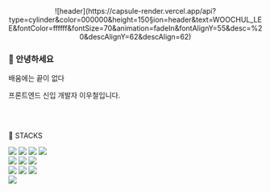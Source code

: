 <div align="center"> 
![header](https://capsule-render.vercel.app/api?type=cylinder&color=000000&height=150&section=header&text=WOOCHUL_LEE&fontColor=ffffff&fontSize=70&animation=fadeIn&fontAlignY=55&desc=%20&descAlignY=62&descAlign=62)
  </div>
  
<h3>🎉 안녕하세요</h3>
<p>배움에는 끝이 없다 </p>
<p>프론트엔드 신입 개발자 이우철입니다.</p>
<br/>
 <br/>

<p>📌 STACKS</p>
<div>
  
<img src="https://img.shields.io/badge/github-181717?style=for-the-badge&logo=github&logoColor=white">
<img src="https://img.shields.io/badge/VSCode-007ACC?style=for-the-badge&logo=VisualStudioCode&logoColor=white">
<img src="https://img.shields.io/badge/HTML5-E34F26?style=for-the-badge&logo=HTML5&logoColor=white">
<img src="https://img.shields.io/badge/JavaScript-F7DF1E?style=for-the-badge&logo=JavaScript&logoColor=white">
 
</div>
<div>
  <img src="https://img.shields.io/badge/CSS3-1572B6?style=flat-square&logo=CSS3&logoColor=white">
  <img src="https://img.shields.io/badge/styledcomponents-DB7093?style=flat-square&logo=styledcomponents&logoColor=white"/>
  <img src="https://img.shields.io/badge/scss-CC6699?style=flat-square&logo=sass&logoColor=white"/>
</div>
<div>
  <img src="https://img.shields.io/badge/React-61DAFB?style=flat-square&logo=React&logoColor=white"/>
  <img src="https://img.shields.io/badge/Axios-5A29E4?style=flat-square&logo=axios&logoColor=white"/>
  <img src="https://img.shields.io/badge/ReactQuery-FF4154?style=flat-square&logo=reactquery&logoColor=white"/>
</div>
<div>
<img src="https://img.shields.io/badge/typescript-3178C6?style=flat-square&logo=typescript&logoColor=white"/>
</div>
